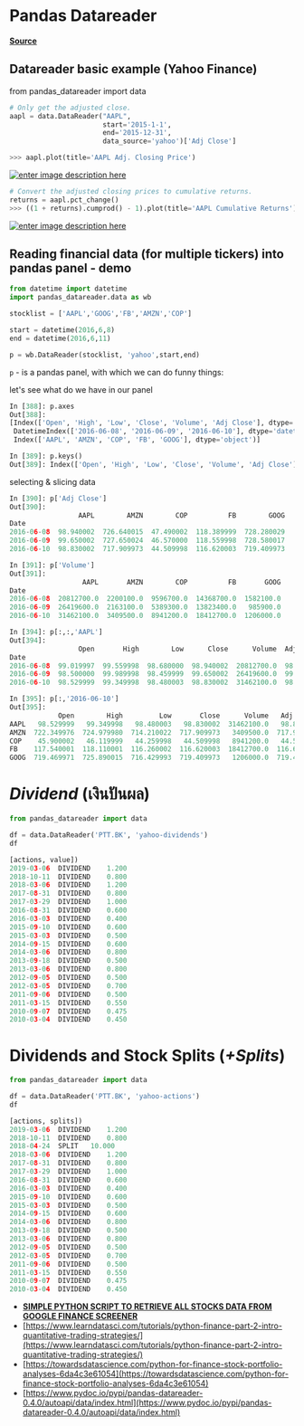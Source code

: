 Pandas Datareader
===
[**Source**](https://riptutorial.com/pandas/topic/1912/pandas-datareader)

## Datareader basic example (Yahoo Finance)


from pandas_datareader import data
```python
# Only get the adjusted close.
aapl = data.DataReader("AAPL", 
                       start='2015-1-1', 
                       end='2015-12-31', 
                       data_source='yahoo')['Adj Close']

>>> aapl.plot(title='AAPL Adj. Closing Price')

```

[![enter image description here](http://i.stack.imgur.com/amLQD.png)](http://i.stack.imgur.com/amLQD.png)

```python
# Convert the adjusted closing prices to cumulative returns.
returns = aapl.pct_change()
>>> ((1 + returns).cumprod() - 1).plot(title='AAPL Cumulative Returns')

```

[![enter image description here](http://i.stack.imgur.com/JiPUS.png)](http://i.stack.imgur.com/JiPUS.png)

## Reading financial data (for multiple tickers) into pandas panel - demo

```python
from datetime import datetime
import pandas_datareader.data as wb

stocklist = ['AAPL','GOOG','FB','AMZN','COP']

start = datetime(2016,6,8)
end = datetime(2016,6,11)

p = wb.DataReader(stocklist, 'yahoo',start,end)

```

`p`  - is a pandas panel, with which we can do funny things:

let's see what do we have in our panel

```python
In [388]: p.axes
Out[388]:
[Index(['Open', 'High', 'Low', 'Close', 'Volume', 'Adj Close'], dtype='object'),
 DatetimeIndex(['2016-06-08', '2016-06-09', '2016-06-10'], dtype='datetime64[ns]', name='Date', freq='D'),
 Index(['AAPL', 'AMZN', 'COP', 'FB', 'GOOG'], dtype='object')]

In [389]: p.keys()
Out[389]: Index(['Open', 'High', 'Low', 'Close', 'Volume', 'Adj Close'], dtype='object')

```

selecting & slicing data

```python
In [390]: p['Adj Close']
Out[390]:
                 AAPL        AMZN        COP          FB        GOOG
Date
2016-06-08  98.940002  726.640015  47.490002  118.389999  728.280029
2016-06-09  99.650002  727.650024  46.570000  118.559998  728.580017
2016-06-10  98.830002  717.909973  44.509998  116.620003  719.409973

In [391]: p['Volume']
Out[391]:
                  AAPL       AMZN        COP          FB       GOOG
Date
2016-06-08  20812700.0  2200100.0  9596700.0  14368700.0  1582100.0
2016-06-09  26419600.0  2163100.0  5389300.0  13823400.0   985900.0
2016-06-10  31462100.0  3409500.0  8941200.0  18412700.0  1206000.0

In [394]: p[:,:,'AAPL']
Out[394]:
                 Open       High        Low      Close      Volume  Adj Close
Date
2016-06-08  99.019997  99.559998  98.680000  98.940002  20812700.0  98.940002
2016-06-09  98.500000  99.989998  98.459999  99.650002  26419600.0  99.650002
2016-06-10  98.529999  99.349998  98.480003  98.830002  31462100.0  98.830002

In [395]: p[:,'2016-06-10']
Out[395]:
            Open        High         Low       Close      Volume   Adj Close
AAPL   98.529999   99.349998   98.480003   98.830002  31462100.0   98.830002
AMZN  722.349976  724.979980  714.210022  717.909973   3409500.0  717.909973
COP    45.900002   46.119999   44.259998   44.509998   8941200.0   44.509998
FB    117.540001  118.110001  116.260002  116.620003  18412700.0  116.620003
GOOG  719.469971  725.890015  716.429993  719.409973   1206000.0  719.409973
```

# _Dividend_ (เงินปันผล)
```python
from pandas_datareader import data

df = data.DataReader('PTT.BK', 'yahoo-dividends')
df
```
```python
[actions, value])
2019-03-06	DIVIDEND	1.200
2018-10-11	DIVIDEND	0.800
2018-03-06	DIVIDEND	1.200
2017-08-31	DIVIDEND	0.800
2017-03-29	DIVIDEND	1.000
2016-08-31	DIVIDEND	0.600
2016-03-03	DIVIDEND	0.400
2015-09-10	DIVIDEND	0.600
2015-03-03	DIVIDEND	0.500
2014-09-15	DIVIDEND	0.600
2014-03-06	DIVIDEND	0.800
2013-09-18	DIVIDEND	0.500
2013-03-06	DIVIDEND	0.800
2012-09-05	DIVIDEND	0.500
2012-03-05	DIVIDEND	0.700
2011-09-06	DIVIDEND	0.500
2011-03-15	DIVIDEND	0.550
2010-09-07	DIVIDEND	0.475
2010-03-04	DIVIDEND	0.450
```




# Dividends and Stock Splits (_+Splits_)
```python
from pandas_datareader import data

df = data.DataReader('PTT.BK', 'yahoo-actions')
df
```
```python
[actions, splits])
2019-03-06	DIVIDEND	1.200
2018-10-11	DIVIDEND	0.800
2018-04-24	SPLIT	10.000
2018-03-06	DIVIDEND	1.200
2017-08-31	DIVIDEND	0.800
2017-03-29	DIVIDEND	1.000
2016-08-31	DIVIDEND	0.600
2016-03-03	DIVIDEND	0.400
2015-09-10	DIVIDEND	0.600
2015-03-03	DIVIDEND	0.500
2014-09-15	DIVIDEND	0.600
2014-03-06	DIVIDEND	0.800
2013-09-18	DIVIDEND	0.500
2013-03-06	DIVIDEND	0.800
2012-09-05	DIVIDEND	0.500
2012-03-05	DIVIDEND	0.700
2011-09-06	DIVIDEND	0.500
2011-03-15	DIVIDEND	0.550
2010-09-07	DIVIDEND	0.475
2010-03-04	DIVIDEND	0.450
```

- [**SIMPLE PYTHON SCRIPT TO RETRIEVE ALL STOCKS DATA FROM GOOGLE FINANCE SCREENER**](https://simply-python.com/2015/09/26/simple-python-script-to-retrieve-all-stocks-data-from-google-finance-screener/)
- [https://www.learndatasci.com/tutorials/python-finance-part-2-intro-quantitative-trading-strategies/](https://www.learndatasci.com/tutorials/python-finance-part-2-intro-quantitative-trading-strategies/)
- [https://towardsdatascience.com/python-for-finance-stock-portfolio-analyses-6da4c3e61054](https://towardsdatascience.com/python-for-finance-stock-portfolio-analyses-6da4c3e61054)
- [https://www.pydoc.io/pypi/pandas-datareader-0.4.0/autoapi/data/index.html](https://www.pydoc.io/pypi/pandas-datareader-0.4.0/autoapi/data/index.html)
<!--stackedit_data:
eyJoaXN0b3J5IjpbMTMwNDk2MTE4MV19
-->